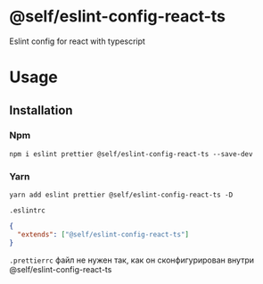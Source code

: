 # @self/eslint-config-react-ts

Eslint config for react with typescript

# Usage

## Installation

### Npm
```shell
npm i eslint prettier @self/eslint-config-react-ts --save-dev 
```

### Yarn
```shell
yarn add eslint prettier @self/eslint-config-react-ts -D
```

```.eslintrc```
```json
{
  "extends": ["@self/eslint-config-react-ts"]
}
```

```.prettierrc``` файл не нужен так, как он сконфигурирован внутри @self/eslint-config-react-ts

